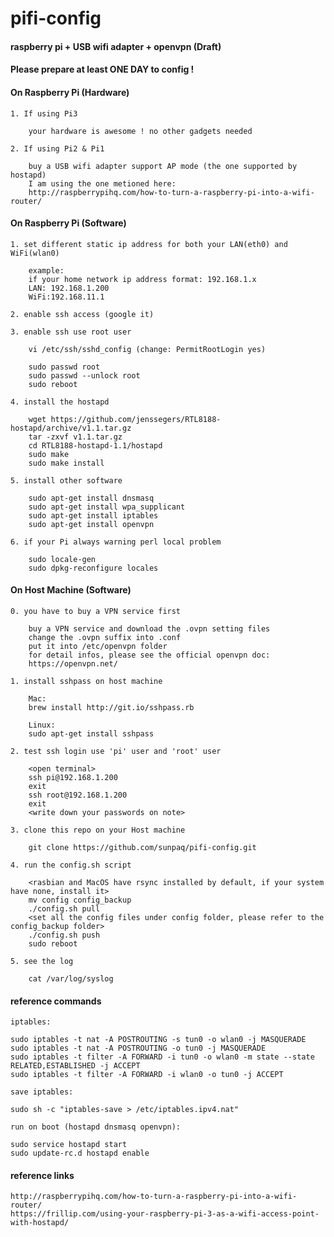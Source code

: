 # pifi-config

#### raspberry pi + USB wifi adapter + openvpn (Draft)

#### Please prepare at least ONE DAY to config !

#### On Raspberry Pi (Hardware)

	1. If using Pi3

		your hardware is awesome ! no other gadgets needed

	2. If using Pi2 & Pi1

		buy a USB wifi adapter support AP mode (the one supported by hostapd)
		I am using the one metioned here:
		http://raspberrypihq.com/how-to-turn-a-raspberry-pi-into-a-wifi-router/
		
#### On Raspberry Pi (Software)

	1. set different static ip address for both your LAN(eth0) and WiFi(wlan0)

		example:
		if your home network ip address format: 192.168.1.x
		LAN: 192.168.1.200
		WiFi:192.168.11.1

	2. enable ssh access (google it)

	3. enable ssh use root user

		vi /etc/ssh/sshd_config (change: PermitRootLogin yes)

		sudo passwd root
		sudo passwd --unlock root
		sudo reboot

	4. install the hostapd

		wget https://github.com/jenssegers/RTL8188-hostapd/archive/v1.1.tar.gz
		tar -zxvf v1.1.tar.gz
		cd RTL8188-hostapd-1.1/hostapd
		sudo make
		sudo make install

	5. install other software

		sudo apt-get install dnsmasq
		sudo apt-get install wpa_supplicant
		sudo apt-get install iptables
		sudo apt-get install openvpn

	6. if your Pi always warning perl local problem

		sudo locale-gen
		sudo dpkg-reconfigure locales

#### On Host Machine (Software)

	0. you have to buy a VPN service first

		buy a VPN service and download the .ovpn setting files
		change the .ovpn suffix into .conf
		put it into /etc/openvpn folder
		for detail infos, please see the official openvpn doc:
		https://openvpn.net/

	1. install sshpass on host machine

		Mac:
		brew install http://git.io/sshpass.rb

		Linux:
		sudo apt-get install sshpass

	2. test ssh login use 'pi' user and 'root' user

		<open terminal>
		ssh pi@192.168.1.200
		exit
		ssh root@192.168.1.200
		exit
		<write down your passwords on note>

	3. clone this repo on your Host machine

		git clone https://github.com/sunpaq/pifi-config.git

	4. run the config.sh script

		<rasbian and MacOS have rsync installed by default, if your system have none, install it>
		mv config config_backup
		./config.sh pull
		<set all the config files under config folder, please refer to the config_backup folder>
		./config.sh push
		sudo reboot

	5. see the log

		cat /var/log/syslog

#### reference commands

	iptables:

	sudo iptables -t nat -A POSTROUTING -s tun0 -o wlan0 -j MASQUERADE
	sudo iptables -t nat -A POSTROUTING -o tun0 -j MASQUERADE
	sudo iptables -t filter -A FORWARD -i tun0 -o wlan0 -m state --state RELATED,ESTABLISHED -j ACCEPT
	sudo iptables -t filter -A FORWARD -i wlan0 -o tun0 -j ACCEPT

	save iptables:

	sudo sh -c "iptables-save > /etc/iptables.ipv4.nat"

	run on boot (hostapd dnsmasq openvpn):

	sudo service hostapd start
	sudo update-rc.d hostapd enable

#### reference links

	http://raspberrypihq.com/how-to-turn-a-raspberry-pi-into-a-wifi-router/
	https://frillip.com/using-your-raspberry-pi-3-as-a-wifi-access-point-with-hostapd/

	